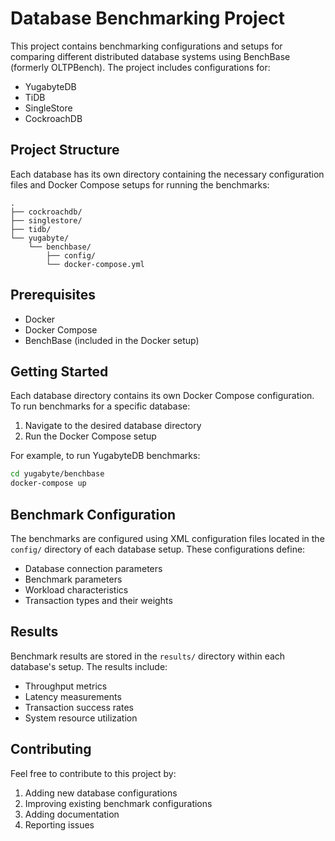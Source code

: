 # Database Benchmarking Project

This project contains benchmarking configurations and setups for comparing different distributed database systems using BenchBase (formerly OLTPBench). The project includes configurations for:

- YugabyteDB
- TiDB
- SingleStore
- CockroachDB

## Project Structure

Each database has its own directory containing the necessary configuration files and Docker Compose setups for running the benchmarks:

```
.
├── cockroachdb/
├── singlestore/
├── tidb/
└── yugabyte/
    └── benchbase/
        ├── config/
        └── docker-compose.yml
```

## Prerequisites

- Docker
- Docker Compose
- BenchBase (included in the Docker setup)

## Getting Started

Each database directory contains its own Docker Compose configuration. To run benchmarks for a specific database:

1. Navigate to the desired database directory
2. Run the Docker Compose setup

For example, to run YugabyteDB benchmarks:

```bash
cd yugabyte/benchbase
docker-compose up
```

## Benchmark Configuration

The benchmarks are configured using XML configuration files located in the `config/` directory of each database setup. These configurations define:

- Database connection parameters
- Benchmark parameters
- Workload characteristics
- Transaction types and their weights

## Results

Benchmark results are stored in the `results/` directory within each database's setup. The results include:

- Throughput metrics
- Latency measurements
- Transaction success rates
- System resource utilization

## Contributing

Feel free to contribute to this project by:

1. Adding new database configurations
2. Improving existing benchmark configurations
3. Adding documentation
4. Reporting issues
